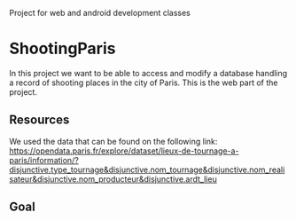 Project for web and android development classes

# ShootingParis

In this project we want to be able to access and modify a database handling a record of shooting places in the city of Paris.
This is the web part of the project.

## Resources

We used the data that can be found on the following link:
https://opendata.paris.fr/explore/dataset/lieux-de-tournage-a-paris/information/?disjunctive.type_tournage&disjunctive.nom_tournage&disjunctive.nom_realisateur&disjunctive.nom_producteur&disjunctive.ardt_lieu

## Goal
